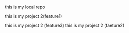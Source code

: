 this is my local repo 

this is my project 2(feature1)

this is my project 2 (feature3)
this is my project 2 (faeture2)
